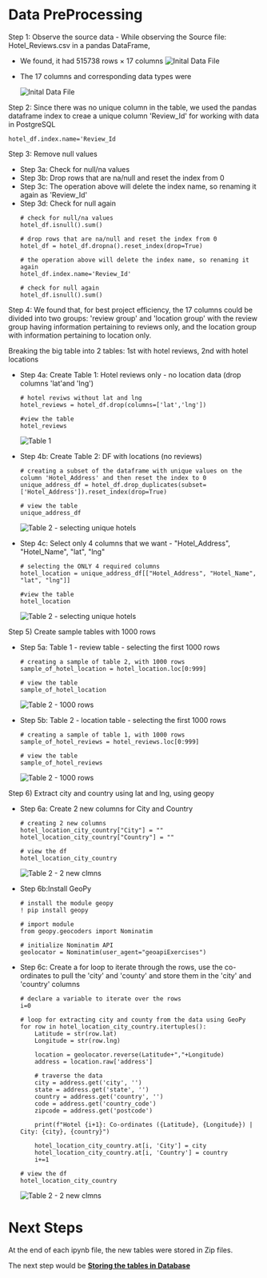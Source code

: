 # Data PreProcessing

Step 1: Observe the source data - While observing the Source file: Hotel_Reviews.csv in a pandas DataFrame, 
- We found, it had 515738 rows × 17 columns 
![Inital Data File](images/source_data.png)
- The 17 columns and corresponding data types were

    ![Inital Data File](images/source_data_dtypes.png)

Step 2: Since there was no unique column in the table, we used the pandas dataframe index to creae a unique column 'Review_Id' for working with data in PostgreSQL

```
hotel_df.index.name='Review_Id
```

Step 3: Remove null values
- Step 3a: Check for null/na values
- Step 3b: Drop rows that are na/null and reset the index from 0
- Step 3c: The operation above will delete the index name, so renaming it again as 'Review_Id'
- Step 3d: Check for null again
    ```
    # check for null/na values
    hotel_df.isnull().sum() 

    # drop rows that are na/null and reset the index from 0
    hotel_df = hotel_df.dropna().reset_index(drop=True) 

    # the operation above will delete the index name, so renaming it again
    hotel_df.index.name='Review_Id'

    # check for null again
    hotel_df.isnull().sum() 
    ```

Step 4: We found that, for best project efficiency, the 17 columns could be divided into two groups: 'review group' and 'location group' with the review group having information pertaining to reviews only, and the location group with information pertaining to location only.

Breaking the big table into 2 tables: 1st with hotel reviews, 2nd with hotel locations
- Step 4a: Create Table 1: Hotel reviews only - no location data (drop columns 'lat'and 'lng')
    ```
    # hotel reviws without lat and lng
    hotel_reviews = hotel_df.drop(columns=['lat','lng'])

    #view the table
    hotel_reviews
    ```
    ![Table 1](images/Table1_review.png)

- Step 4b: Create Table 2: DF with locations (no reviews)
    ```
    # creating a subset of the dataframe with unique values on the column 'Hotel_Address' and then reset the index to 0
    unique_address_df = hotel_df.drop_duplicates(subset=['Hotel_Address']).reset_index(drop=True) 

    # view the table
    unique_address_df
    ```
    
    ![Table 2 - selecting unique hotels](images/Table2_selecting_unique_hotels.png)

- Step 4c: Select only 4 columns that we want - "Hotel_Address", "Hotel_Name", "lat", "lng"
    ```
    # selecting the ONLY 4 required columns
    hotel_location = unique_address_df[["Hotel_Address", "Hotel_Name", "lat", "lng"]]

    #view the table
    hotel_location
    ```
    ![Table 2 - selecting unique hotels](images/Table2b_retaining_only_4_clmns.png)

Step 5) Create sample tables with 1000 rows
- Step 5a: Table 1 - review table - selecting the first 1000 rows
    ```
    # creating a sample of table 2, with 1000 rows
    sample_of_hotel_location = hotel_location.loc[0:999]

    # view the table
    sample_of_hotel_location
    ```
    ![Table 2 - 1000 rows](images/Table1_1000rows.png)

- Step 5b: Table 2 - location table - selecting the first 1000 rows
    ```
    # creating a sample of table 1, with 1000 rows
    sample_of_hotel_reviews = hotel_reviews.loc[0:999]

    # view the table
    sample_of_hotel_reviews
    ```
    ![Table 2 - 1000 rows](images/Table2_1000rows.png)

Step 6) Extract city and country using lat and lng, using geopy
- Step 6a: Create 2 new columns for City and Country
    ```
    # creating 2 new columns
    hotel_location_city_country["City"] = ""
    hotel_location_city_country["Country"] = ""

    # view the df
    hotel_location_city_country
    ```
    ![Table 2 - 2 new clmns](images/Table2_creating2newcolumns.png)

- Step 6b:Install GeoPy
    ```
    # install the module geopy
    ! pip install geopy

    # import module 
    from geopy.geocoders import Nominatim

    # initialize Nominatim API  
    geolocator = Nominatim(user_agent="geoapiExercises")
    ```

- Step 6c: Create a for loop to iterate through the rows, use the co-ordinates to pull the 'city' and 'county' and store them in the 'city' and 'country' columns
    ```
    # declare a variable to iterate over the rows
    i=0

    # loop for extracting city and county from the data using GeoPy
    for row in hotel_location_city_country.itertuples():
        Latitude = str(row.lat)
        Longitude = str(row.lng)
    
        location = geolocator.reverse(Latitude+","+Longitude) 
        address = location.raw['address'] 

        # traverse the data 
        city = address.get('city', '') 
        state = address.get('state', '') 
        country = address.get('country', '') 
        code = address.get('country_code') 
        zipcode = address.get('postcode') 

        print(f"Hotel {i+1}: Co-ordinates ({Latitude}, {Longitude}) | City: {city}, {country}")
        
        hotel_location_city_country.at[i, 'City'] = city
        hotel_location_city_country.at[i, 'Country'] = country
        i+=1

    # view the df
    hotel_location_city_country   
    ```
    ![Table 2 - 2 new clmns](images/Table2_with_city_country.png)

# Next Steps
At the end of each ipynb file, the new tables were stored in Zip files. 

The next step would be [**Storing the tables in Database**](https://github.com/JagpreetBath/European_Hotel_Analysis/tree/main/DataBase)